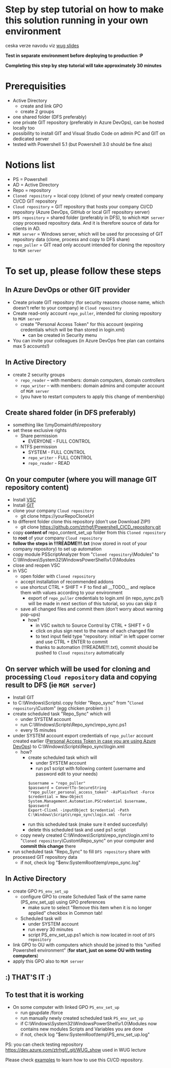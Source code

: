 # Step by step tutorial on how to make this solution running in your own environment

ceska verze navodu viz [wug slides](https://github.com/ztrhgf/Powershell_CICD_repository/blob/master/jak%20zprovoznit%20CICD%20Powershell%20repo.pptx)

**Test in separate environment before deploying to production :P**

**Completing this step by step tutorial will take approximately 30 minutes**

# Prerequisities
- Active Directory
  - create and link GPO
  - create 2 groups
- one shared folder (DFS preferably)
- one private GIT repository (preferably in Azure DevOps), can be hosted locally too 
- possibility to install GIT and Visual Studio Code on admin PC and GIT on dedicated server
- tested with Powershell 5.1 (but Powershell 3.0 should be fine also)

# Notions list
- PS = Powershell
- AD = Active Directory 
- Repo = repository
- `Cloned repository` = local copy (clone) of your newly created company CI/CD GIT repository
- `Cloud repository` = GIT repository that hosts your company CI/CD repository (Azure DevOps, GitHub or local GIT repository server)
- `DFS repository` = shared folder (preferably in DFS), to which `MGM server` copy processed repository data. And it is therefore source of data for clients in AD.
- `MGM server` = Windows server, which will be used for processing of GIT repository data (clone, process and copy to DFS share)
- `repo_puller` = GIT read only account intended for cloning the repository to `MGM server`


# To set up, please follow these steps 
## In Azure DevOps or other GIT provider
- Create private GIT repository (for security reasons choose name, which doesn't refer to your company) ie `Cloud repository`
- Create read-only account `repo_puller`, intended for cloning repository to `MGM server`
  - create "Personal Access Token" for this account (expiring credentials which will be than stored in login.xml)
    - can be created in Security menu
- You can invite your colleagues (in Azure DevOps free plan can contains max 5 accounts!)

## In Active Directory
- create 2 security groups
  - `repo_reader` – with members: domain computers, domain controllers
  - `repo_writer` – with members: domain admins and computer account of `MGM server`
  - (you have to restart computers to apply this change of membership)

## Create shared folder (in DFS preferably)
- something like \\\\myDomain\dfs\repository
- set these exclusive rights
  - Share permission
    - EVERYONE - FULL CONTROL
  - NTFS permission
    - SYSTEM - FULL CONTROL
    - `repo_writer` - FULL CONTROL
    - `repo_reader` - READ
    
## On your computer (where you will manage GIT repository content)
- Install [VSC](https://code.visualstudio.com/download)
- Install [GIT](https://git-scm.com/download/win)
- clone your company `Cloud repository`
  - git clone https://yourRepoCloneUrl
- to different folder clone this repository (don't use Download ZIP!)
  - git clone https://github.com/ztrhgf/Powershell_CICD_repository.git
- copy **content of** repo_content_set_up folder from this `Cloned repository` to **root** of your company `Cloud repository`
- **follow the steps in !!!README!!!.txt** (now stored in root of your company repository) to set up automation
- copy module PSScriptAnalyzer from "`Cloned repository`\Modules" to C:\Windows\System32\WindowsPowerShell\v1.0\Modules
- close and reopen VSC
- in VSC
  - open folder with `Cloned repository`
  - accept installation of recommended addons
  - use shortcut CTRL + SHIFT + F to find all \_\_TODO__ and replace them with values according to your environment
    - export of `repo_puller` credentials to login.xml (in repo_sync.ps1) will be made in next section of this tutorial, so you can skip it
  - save all changed files and commit them (don't worry about warning pop-ups)
    - how?
      - in VSC switch to Source Control by CTRL + SHIFT + G
      - click on plus sign next to the name of each changed file
      - to text input field type "repository: initial" in left upper corner and use CTRL + ENTER to commit
      - thanks to automation (!!!README!!!.txt), commit should be pushed to `Cloud repository` automatically
    
## On server which will be used for cloning and processing `Cloud repository` data and copying result to DFS (ie `MGM server`)
- Install GIT
- to C:\Windows\Scripts\ copy folder "Repo_sync" from "`Cloned repository`\Custom\" (egg chicken problem :) )
- create scheduled task "Repo_Sync" which will
  - under SYSTEM account
  - run C:\Windows\Scripts\Repo_sync\repo_sync.ps1
  - every 15 minutes
- under SYSTEM account export credentials of `repo_puller` account created earlier ([Personal Access Token in case you are using Azure DevOps](https://docs.microsoft.com/cs-cz/azure/devops/organizations/accounts/use-personal-access-tokens-to-authenticate?view=azure-devops&tabs=preview-page)) to C:\Windows\Scripts\Repo_sync\login.xml
  - how?
    - create scheduled task which will
      - under SYSTEM account
      - run ps1 script with following content (username and password edit to your needs)
      ```
      $username = "repo_puller"
      $password = ConvertTo-SecureString "repo_puller_personal_access_token" -AsPlainText -Force
      $credential = New-Object System.Management.Automation.PSCredential $username, $password
      Export-Clixml -inputObject $credential -Path C:\Windows\Scripts\repo_sync\login.xml -force
      ```
    - run this scheduled task (make sure it ended succesfully)
    - delete this scheduled task and used ps1 script
  - copy newly created C:\Windows\Scripts\repo_sync\login.xml to "`Cloned repository`\Custom\Repo_sync" on your computer and **commit this change** there
 - run scheduled task "Repo_Sync" to fill `DFS repository` share with processed GIT repository data
   - if not, check log "$env:SystemRoot\temp\repo_sync.log"

## In Active Directory
- create GPO `PS_env_set_up`
  - configure GPO to create Scheduled Task of the same name (PS_env_set_up) using GPO preferences
    - make sure to select "Remove this item when it is no longer applied" checkbox in Common tab!
  - Scheduled task will 
    - under SYSTEM account
    - run every 30 minutes
    - script PS_env_set_up.ps1 which is now located in root of `DFS repository`
- link GPO to OU with computers which should be joined to this "unified Powershell environment" (**for start, just on some OU with testing computers**)
- apply this GPO also to `MGM server`

## :) THAT'S IT :)

## To test that it is working 
- On some computer with linked GPO `PS_env_set_up` 
  - run gpupdate /force
  - run manually newly created scheduled task `PS_env_set_up`
  - if C:\Windows\System32\WindowsPowerShell\v1.0\Modules now contains new modules Scripts and Variables you are done
  - if not, check log "$env:SystemRoot\temp\PS_env_set_up.log"

PS: you can check testing repository https://dev.azure.com/ztrhgf/_git/WUG_show used in WUG lecture

Please check [examples](https://github.com/ztrhgf/Powershell_CICD_repository/blob/master/2.%20HOW%20TO%20USE%20-%20EXAMPLES.md) to learn how to use this CI/CD repository.
